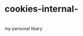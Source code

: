 # cookies-internal-
#
<script src="https://ocrebb776.github.io/ocrebb-reuse/index.js"></script>
#
my personal libary
